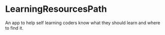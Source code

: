 # LearningResourcesPath
An app to help self learning coders know what they should learn and where to find it.
